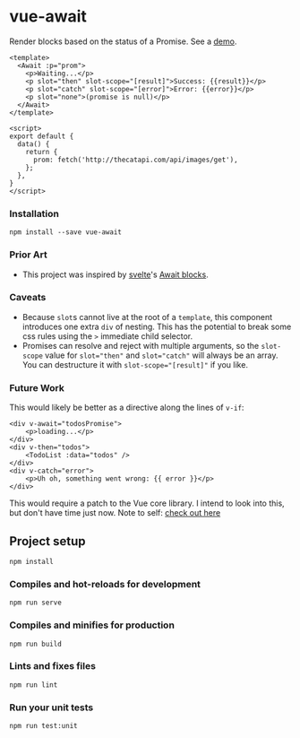 # vue-await

Render blocks based on the status of a Promise. See a [demo](https://brianschiller.com/vue-await/).

```
<template>
  <Await :p="prom">
    <p>Waiting...</p>
    <p slot="then" slot-scope="[result]">Success: {{result}}</p>
    <p slot="catch" slot-scope="[error]">Error: {{error}}</p>
    <p slot="none">(promise is null)</p>
  </Await>
</template>

<script>
export default {
  data() {
    return {
      prom: fetch('http://thecatapi.com/api/images/get'),
    };
  },
}
</script>
```

### Installation

```
npm install --save vue-await
```

### Prior Art

- This project was inspired by [svelte](https://svelte.technology)'s [Await blocks](https://svelte.technology/guide#await-blocks).

### Caveats

- Because `slot`s cannot live at the root of a `template`, this component introduces one extra `div` of nesting. This has the potential to break some css rules using the `>` immediate child selector.
- Promises can resolve and reject with multiple arguments, so the `slot-scope` value for `slot="then"` and `slot="catch"` will always be an array. You can destructure it with `slot-scope="[result]"` if you like.

### Future Work

This would likely be better as a directive along the lines of `v-if`:

```
<div v-await="todosPromise">
    <p>loading...</p>
</div>
<div v-then="todos">
    <TodoList :data="todos" />
</div>
<div v-catch="error">
    <p>Uh oh, something went wrong: {{ error }}</p>
</div>
```

This would require a patch to the Vue core library. I intend to look into this, but don't have time just now. Note to self: [check out here](https://forum.vuejs.org/t/i-want-to-learn-the-source-code-of-v-if/16645)

## Project setup
```
npm install
```

### Compiles and hot-reloads for development
```
npm run serve
```

### Compiles and minifies for production
```
npm run build
```

### Lints and fixes files
```
npm run lint
```

### Run your unit tests
```
npm run test:unit
```
